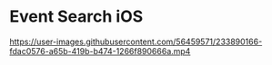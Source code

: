 # Event Search iOS
https://user-images.githubusercontent.com/56459571/233890166-fdac0576-a65b-419b-b474-1266f890666a.mp4

